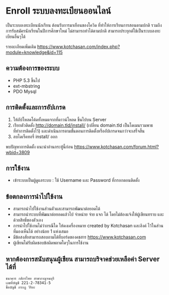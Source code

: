 # Enroll ระบบลงทะเบียนออนไลน์

เป็นระบบลงทะเบียนนักเรียน ต้อนรับการมาเยือนของโควิด ที่ทำให้การเรียนการสอนตามปกติ รวมถึงการรับสมัครนักเรียนในปีการศึกษาใหม่
ไม่สามารถทำได้ตามปกติ สามารถประยุกต์ใช้เป็นระบบลงทะเบียนอื่นๆได้

รายละเอียดเพิ่มเติม https://www.kotchasan.com/index.php?module=knowledge&id=115

## ความต้องการของระบบ

- PHP 5.3 ขึ้นไป
- ext-mbstring
- PDO Mysql

## การติดตั้งและการอัปเกรด

1.  ให้อัปโหลดโค้ดทั้งหมดจากที่ดาวน์โหลด ขึ้นไปบน Server
2.  เรียกตัวติดตั้ง http://domain.tld/install/ (เปลี่ยน domain.tld เป็นโดเมนรวมพาธที่ทำการติดตั้งไว้) และดำเนินการตามขั้นตอนการติดตั้งหรืออัปเกรดจนกว่าจะเสร็จสิ้น
3.  ลบไดเร็คทอรี่ install/ ออก

พบปัญหาการติดตั้ง แนะนำอ่านกระทู้นี้ก่อน https://www.kotchasan.com/forum.html?wbid=3809

## การใช้งาน

- เข้าระบบเป็นผู้ดูแลระบบ : ใช้ Username และ Password ที่กรอกตอนติดตั้ง

## ข้อตกลงการนำไปใช้งาน

- สามารถนำไปใช้งานส่วนตัวและสามารถพัฒนาต่อยอดได้
- สามารถนำระบบที่พัฒนาต่อยอดแล้วไป จำหน่าย จ่าย แจก ได้ โดยไม่ต้องแจ้งให้ผู้เขียนทราบ และด้วยสิทธิ์ของตัวเอง
- การนำไปใช้งานไม่ว่ากรณีใด ให้คงเครื่องหมาย created by Kotchasan และลิงค์ ไว้ในส่วนที่มองเห็นได้ อย่างน้อย 1 แห่งเสมอ
- มีข้อสงสัยสามารถสอบถามได้ที่บอร์ดของคชสาร https://www.kotchasan.com
- ผู้เขียนไม่รับผิดชอบข้อผิดพลาดใดๆในการใช้งาน

## หากต้องการสนับสนุนผู้เขียน สามารถบริจาคช่วยเหลือค่า Server ได้ที่

```
ธนาคาร กสิกรไทย สาขากาญจนบุรี
เลขที่บัญชี 221-2-78341-5
ชื่อบัญชี กรกฎ วิริยะ
```
